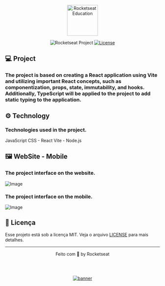<p align="center">
  <img alt="Rocketseat Education" src="https://avatars.githubusercontent.com/u/69590972?s=200&v=4" width="100px" />
</p>

<p align="center">
  <img src="https://img.shields.io/static/v1?label=Rocketseat&message=Education&color=8257e5&labelColor=202024" alt="Rocketseat Project" />
  <a href="LICENSE"><img  src="https://img.shields.io/static/v1?label=License&message=MIT&color=8257e5&labelColor=202024" alt="License"></a>
</p>


## 💻 Project
### The project is based on creating a React application using Vite and utilizing important React concepts, such as componentization, props, state, immutability, and hooks. Additionally, TypeScript will be applied to the project to add static typing to the application.

## ⚙️ Technology
### Technologies used in the project.
JavaScript 
CSS - React
Vite - Node.js

## 🖼️ WebSite - Mobile
### The project interface on the website.
![Image](https://github.com/user-attachments/assets/bf7b2d3f-ff4b-440d-8b20-43acce5e42dc)
### The project interface on the mobile.
![Image](https://github.com/user-attachments/assets/c0b040bc-214a-49af-bfa1-9f56ae9f1438)

## 📝 Licença

Esse projeto está sob a licença MIT. Veja o arquivo [LICENSE](LICENSE) para mais detalhes.

---

<p align="center">
  Feito com 💜 by Rocketseat
</p>


<!--START_SECTION:footer-->

<br />
<br />

<p align="center">
  <a href="https://discord.gg/rocketseat" target="_blank">
    <img align="center" src="https://storage.googleapis.com/golden-wind/comunidade/rodape.svg" alt="banner"/>
  </a>
</p>

<!--END_SECTION:footer-->
